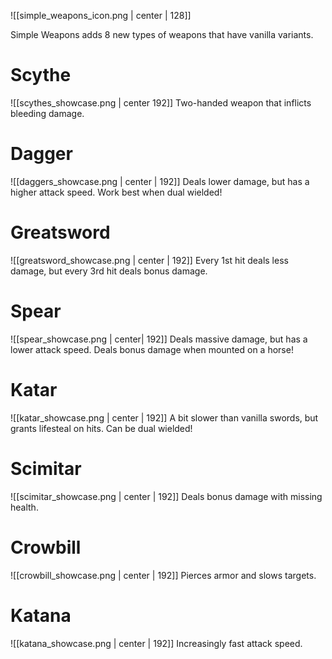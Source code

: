 ![[simple_weapons_icon.png | center | 128]]

Simple Weapons adds 8 new types of weapons that have vanilla variants.
# Scythe
![[scythes_showcase.png | center 192]]
Two-handed weapon that inflicts bleeding damage.

# Dagger
![[daggers_showcase.png | center | 192]]
Deals lower damage, but has a higher attack speed. Work best when dual wielded!

# Greatsword
![[greatsword_showcase.png | center | 192]]
Every 1st hit deals less damage, but every 3rd hit deals bonus damage.

# Spear
![[spear_showcase.png | center| 192]]
Deals massive damage, but has a lower attack speed. Deals bonus damage when mounted on a horse!

# Katar
![[katar_showcase.png | center | 192]]
A bit slower than vanilla swords, but grants lifesteal on hits. Can be dual wielded!

# Scimitar
![[scimitar_showcase.png | center | 192]]
Deals bonus damage with missing health.

# Crowbill
![[crowbill_showcase.png | center | 192]]
Pierces armor and slows targets.

# Katana
![[katana_showcase.png | center | 192]]
Increasingly fast attack speed.